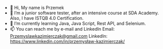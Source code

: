 - 👋 Hi, My name is Przemek
- 👀 I’m a junior software tester, after an intensive course at SDA Academy. Also, I have ISTQB 4.0 Certification. 
- 🌱 I’m currently learning Java, Java Script, Rest API, and Selenium. 
- 📫 You can reach me by e-mail and LinkedIn
Email: Przemyslawkazimierczak@gmail.com
LinkedIn: https://www.linkedin.com/in/przemysław-kazimierczak/

<!---
Pkazz/Pkazz is a ✨ special ✨ repository because its `README.md` (this file) appears on your GitHub profile.
You can click the Preview link to take a look at your changes.
